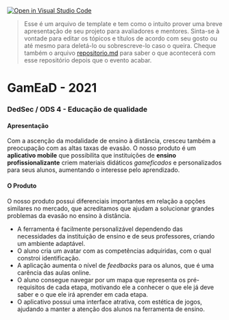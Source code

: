 [![Open in Visual Studio Code](https://classroom.github.com/assets/open-in-vscode-f059dc9a6f8d3a56e377f745f24479a46679e63a5d9fe6f495e02850cd0d8118.svg)](https://classroom.github.com/online_ide?assignment_repo_id=6458864&assignment_repo_type=AssignmentRepo)
>Esse é um arquivo de template e tem como o intuito prover uma breve apresentação de seu projeto para avaliadores e mentores. Sinta-se à vontade para editar os tópicos e títulos de acordo com seu gosto ou até mesmo para deletá-lo ou sobrescreve-lo caso o queira. Cheque também o arquivo [repositorio.md](https://github.com/hackingrio/template/blob/master/repositorio.md) para saber o que acontecerá com esse repositório depois que o evento acabar.

# GamEaD - 2021
### DedSec / ODS 4 - Educação de qualidade

#### Apresentação 

Com a ascenção da modalidade de ensino à distância, cresceu também a preocupação com as altas taxas de evasão. O nosso produto é um **aplicativo mobile** que possibilita que instituições de **ensino profissionalizante** criem materiais didáticos <i>gameficados</i> e personalizados para seus alunos, aumentando o interesse pelo aprendizado.

#### O Produto

O nosso produto possui diferenciais importantes em relação a opções similares no mercado, que acreditamos que ajudam a solucionar grandes problemas da evasão no ensino à distância.
<ul>
    <li> A ferramenta é facilmente personalizável dependendo das necessidades da instituição de ensino e de seus professores, criando um ambiente adaptável.
    <li> O aluno cria um avatar com as competências adquiridas, com o qual constroi identificação.
    <li> A aplicação aumenta o nível de <i>feedbacks</i> para os alunos, que é uma carência das aulas online.
    <li> O aluno consegue navegar por um mapa que representa os pré-requisitos de cada etapa, motivando ele a conhecer o que ele já deve saber e o que ele irá aprender em cada etapa.
    <li> O aplicativo possui uma interface atrativa, com estética de jogos, ajudando a manter a atenção dos alunos na ferramenta de ensino.
</ul>
